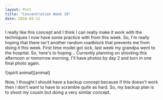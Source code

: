 ```yaml
---
layout: Post
title: "Concentration Week 10"
date: 2016-03-11
---
```


 

I really like this concept and I think I can really make it work with
the techniques I now have some practice with from this week. So, I'm 
really hoping that there isn't another random roadblock that prevents
me from doing it this week. First time model got sick, last week my
grandpa went to the hospital. So, here's to hoping... Currently planning on shooting
this afternoon or tomorrow morning. I'll have photos by day 2 and turn
in one final photo again.

![spirit animal][animal]

Now, I thought I should have a backup concept because if this doesn't
work then I don't want to have to scramble quite as hard. So, my backup
plan is to shoot my cousin but doing a very similar concept.

